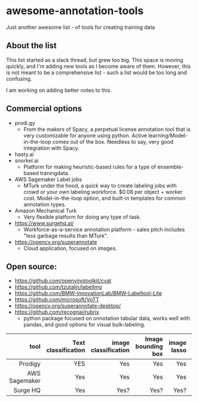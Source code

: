 # awesome-annotation-tools
Just another awesome list - of tools for creating training data

## About the list
This list started as a slack thread, but grew too big. This space is moving quickly, and I'm adding new tools as I become aware of them. However, this is not meant to be a comprehensive list - such a list would be too long and confusing.

I am working on adding better notes to this.

## Commercial options

- prodi.gy
  - From the makers of Spacy, a perpetual license annotation tool that is very customizable for anyone using python. Active learning/Model-in-the-loop comes out of the box. Needless to say, very good integration with Spacy.
- hasty.ai
- snorkel.ai
  - Platform for making heuristic-based rules for a type of ensemble-based traningdata.
- AWS Sagemaker Label jobs
  - MTurk under the hood, a quick way to create labeling jobs with crowd or your own labeling workforce. $0.08 per object + worker cost. Model-in-the-loop option, and built-in templates for common annotation types.
- Amazon Mechanical Turk
  - Very flexible platform for doing any type of task.
- https://www.surgehq.ai/
  - Workforce-as-a-service annotation platform - sales pitch includes "less garbage results than MTurk".
- https://opencv.org/superannotate
  - Cloud application, focused on images.

## Open source:

- https://github.com/openvinotoolkit/cvat
- https://github.com/tzutalin/labelImg
- https://github.com/BMW-InnovationLab/BMW-Labeltool-Lite
- https://github.com/microsoft/VoTT
- https://opencv.org/superannotate-desktop/
- https://github.com/recognai/rubrix
  - python package focused on onnotation tabular data, works well with pandas, and good options for visual bulk-labeling.


| tool          | Text classification  | image classification  | Image bounding box | image lasso | NER |Entity linking  | Audio | Video  | 
---------------:|---------------------:|---------------------:|--------------------:|------------:|----:|----------------:|------:|------:|
|Prodigy        |YES                   |Yes                   |Yes                  |Yes          |YES  |YES              |YES    |?      |
|AWS Sagemaker  |Yes                   |Yes                   |Yes                  |Yes          |Yes  |NO               |??     |Yes    |
|Surge HQ       |Yes                   |Yes?                  |Yes?                 |Yes?         |Yes  |NO               |??     |?      |

